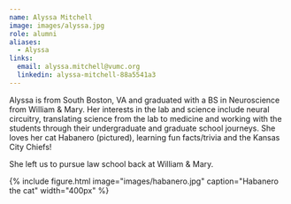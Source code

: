 ```yaml
---
name: Alyssa Mitchell
image: images/alyssa.jpg
role: alumni
aliases:
  - Alyssa
links:
  email: alyssa.mitchell@vumc.org
  linkedin: alyssa-mitchell-88a5541a3
---
```

Alyssa is from South Boston, VA and graduated with a BS in Neuroscience from William & Mary. Her interests in the lab and science include neural circuitry,
translating science from the lab to medicine and working with the students through their undergraduate and graduate school journeys. She loves her cat Habanero 
(pictured), learning fun facts/trivia and the Kansas City Chiefs!

She left us to pursue law school back at William & Mary.

{%
  include figure.html
  image="images/habanero.jpg"
  caption="Habanero the cat"
  width="400px"
%}

